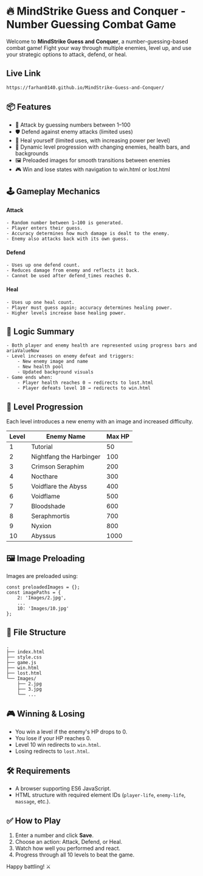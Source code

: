 
# 🔥 MindStrike Guess and Conquer - Number Guessing Combat Game

Welcome to **MindStrike Guess and Conquer**, a number-guessing-based combat game! Fight your way through multiple enemies, level up, and use your strategic options to attack, defend, or heal. 

## Live Link
```
https://farhan0140.github.io/MindStrike-Guess-and-Conquer/
```
## 📦 Features
- 🎯 Attack by guessing numbers between 1–100
- 🛡️ Defend against enemy attacks (limited uses)
- 💊 Heal yourself (limited uses, with increasing power per level)
- 🎨 Dynamic level progression with changing enemies, health bars, and backgrounds
- 🖼️ Preloaded images for smooth transitions between enemies
- 🎮 Win and lose states with navigation to win.html or lost.html


## 🕹️ Gameplay Mechanics
#### Attack
    - Random number between 1–100 is generated.
    - Player enters their guess.
    - Accuracy determines how much damage is dealt to the enemy.
    - Enemy also attacks back with its own guess.

#### Defend
    - Uses up one defend count.
    - Reduces damage from enemy and reflects it back.
    - Cannot be used after defend_times reaches 0.

#### Heal
    - Uses up one heal count.
    - Player must guess again; accuracy determines healing power.
    - Higher levels increase base healing power.



## 🧠 Logic Summary
    - Both player and enemy health are represented using progress bars and ariaValueNow
    - Level increases on enemy defeat and triggers:
        - New enemy image and name
        - New health pool
        - Updated background visuals
    - Game ends when:
        - Player health reaches 0 → redirects to lost.html
        - Player defeats level 10 → redirects to win.html


## 🧙 Level Progression

Each level introduces a new enemy with an image and increased difficulty.

| Level | Enemy Name             | Max HP |
|-------|------------------------|--------|
| 1     | Tutorial               | 50     |
| 2     | Nightfang the Harbinger| 100    |
| 3     | Crimson Seraphim      | 200    |
| 4     | Nocthare              | 300    |
| 5     | Voidflare the Abyss   | 400    |
| 6     | Voidflame             | 500    |
| 7     | Bloodshade            | 600    |
| 8     | Seraphmortis          | 700    |
| 9     | Nyxion                | 800    |
| 10    | Abyssus               | 1000   |



## 🖼️ Image Preloading
Images are preloaded using:
<br>
```
const preloadedImages = {};
const imagePaths = {
    2: 'Images/2.jpg',
    ...
    10: 'Images/10.jpg'
};
```

## 📁 File Structure
```
.
├── index.html
├── style.css
├── game.js
├── win.html
├── lost.html
└── Images/
    ├── 2.jpg
    ├── 3.jpg
    └── ...

```

## 🎮 Winning & Losing

- You win a level if the enemy's HP drops to 0.
- You lose if your HP reaches 0.
- Level 10 win redirects to `win.html`.
- Losing redirects to `lost.html`.

## 🛠️ Requirements

- A browser supporting ES6 JavaScript.
- HTML structure with required element IDs (`player-life`, `enemy-life`, `massage`, etc.).

## ✅ How to Play

1. Enter a number and click **Save**.
2. Choose an action: Attack, Defend, or Heal.
3. Watch how well you performed and react.
4. Progress through all 10 levels to beat the game.

Happy battling! ⚔️
